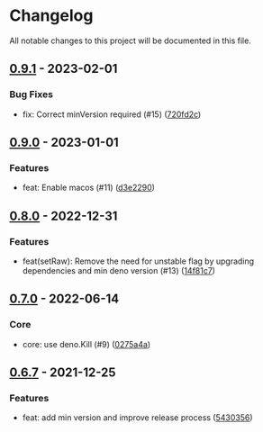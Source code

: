 # Changelog

All notable changes to this project will be documented in this file.

## [0.9.1] - 2023-02-01

### Bug Fixes

- fix: Correct minVersion required (#15) ([720fd2c])

## [0.9.0] - 2023-01-01

### Features

- feat: Enable macos (#11) ([d3e2290])

## [0.8.0] - 2022-12-31

### Features

- feat(setRaw): Remove the need for unstable flag by upgrading dependencies and min deno version (#13) ([14f81c7])

## [0.7.0] - 2022-06-14

### Core

- core: use deno.Kill (#9) ([0275a4a])

## [0.6.7] - 2021-12-25

### Features

- feat: add min version and improve release process ([5430356])

[0.9.1]: https://github.com/sylc/dkill/compare/0.9.1
[720fd2c]: https://github.com/sylc/dkill/commit/720fd2cbeb82afc3fdbef313f8e1675276578e1b
[0.9.0]: https://github.com/sylc/dkill/compare/0.9.0
[d3e2290]: https://github.com/sylc/dkill/commit/d3e22903c5d3d02058e79328ff1648801c4265ed
[0.8.0]: https://github.com/sylc/dkill/compare/0.8.0
[14f81c7]: https://github.com/sylc/dkill/commit/14f81c76a68f89355efd2c909bde4f9565262bb6
[0.7.0]: https://github.com/sylc/dkill/compare/0.7.0
[0275a4a]: https://github.com/sylc/dkill/commit/0275a4a90bae93838f2dadc60f1341b3f794c13a
[0.6.7]: https://github.com/sylc/dkill/compare/0.6.7
[5430356]: https://github.com/sylc/dkill/commit/5430356bc4993a6c6ff423579e8582c112b5780f
